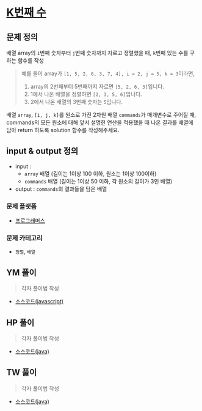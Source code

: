 [K번째 수](https://programmers.co.kr/learn/courses/30/lessons/42748)  
===========================================


## 문제 정의

배열 array의 `i`번째 숫자부터 `j`번째 숫자까지 자르고 정렬했을 때, `k`번째 있는 수를 구하는 함수를 작성


> 예를 들어 array가 `[1, 5, 2, 6, 3, 7, 4], i = 2, j = 5, k = 3`이라면,  
> 1. array의 2번째부터 5번째까지 자르면 `[5, 2, 6, 3]`입니다.
> 2. 1에서 나온 배열을 정렬하면 `[2, 3, 5, 6]`입니다.
> 3. 2에서 나온 배열의 3번째 숫자는 `5`입니다.


배열 `array`, `[i, j, k]`를 원소로 가진 2차원 배열 `commands`가 매개변수로 주어질 때,  
commands의 모든 원소에 대해 앞서 설명한 연산을 적용했을 때 나온 결과를 배열에 담아 return 하도록 solution 함수를 작성해주세요.


## input & output 정의
- input : 
    - `array` 배열 (길이는 1이상 100 이하, 원소는 1이상 100이하)
    - `commands` 배열 (길이는 1이상 50 이하, 각 원소의 길이가 3인 배열)
- output : `commands`의 결과들을 담은 배열

### 문제 플랫폼
- [프로그래머스](https://programmers.co.kr/learn/challenges)

### 문제 카테고리
- `정렬`, `배열`

## YM 풀이
> 각자 풀이법 작성
>
- [소스코드(javascript)](/src/ym/FirstFactorial.js)
## HP 풀이
> 각자 풀이법 작성
>
- [소스코드(java)](/src/ym/FirstFactorial.js)
## TW 풀이
> 각자 풀이법 작성
>
- [소스코드(java)](/src/ym/FirstFactorial.js)
